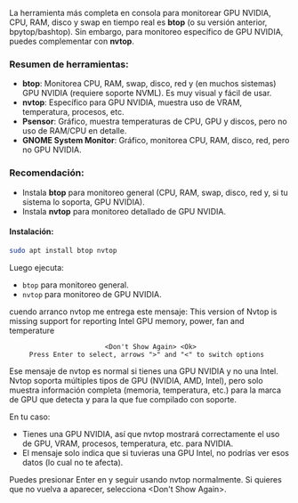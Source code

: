 La herramienta más completa en consola para monitorear GPU NVIDIA, CPU, RAM, disco y swap en tiempo real es **btop** (o su versión anterior, bpytop/bashtop). Sin embargo, para monitoreo específico de GPU NVIDIA, puedes complementar con **nvtop**.

### Resumen de herramientas:

- **btop**: Monitorea CPU, RAM, swap, disco, red y (en muchos sistemas) GPU NVIDIA (requiere soporte NVML). Es muy visual y fácil de usar.
- **nvtop**: Específico para GPU NVIDIA, muestra uso de VRAM, temperatura, procesos, etc.
- **Psensor**: Gráfico, muestra temperaturas de CPU, GPU y discos, pero no uso de RAM/CPU en detalle.
- **GNOME System Monitor**: Gráfico, monitorea CPU, RAM, disco, red, pero no GPU NVIDIA.

### Recomendación:
- Instala **btop** para monitoreo general (CPU, RAM, swap, disco, red y, si tu sistema lo soporta, GPU NVIDIA).
- Instala **nvtop** para monitoreo detallado de GPU NVIDIA.

#### Instalación:
```bash
sudo apt install btop nvtop
```

Luego ejecuta:
- `btop` para monitoreo general.
- `nvtop` para monitoreo de GPU NVIDIA.

cuendo arranco nvtop me entrega este mensaje:
This version of Nvtop is missing support for reporting Intel GPU memory, power,
fan and temperature

                            <Don't Show Again> <Ok>
         Press Enter to select, arrows ">" and "<" to switch options
Ese mensaje de nvtop es normal si tienes una GPU NVIDIA y no una Intel. Nvtop soporta múltiples tipos de GPU (NVIDIA, AMD, Intel), pero solo muestra información completa (memoria, temperatura, etc.) para la marca de GPU que detecta y para la que fue compilado con soporte.

En tu caso:
- Tienes una GPU NVIDIA, así que nvtop mostrará correctamente el uso de GPU, VRAM, procesos, temperatura, etc. para NVIDIA.
- El mensaje solo indica que si tuvieras una GPU Intel, no podrías ver esos datos (lo cual no te afecta).

Puedes presionar Enter en <Ok> y seguir usando nvtop normalmente. Si quieres que no vuelva a aparecer, selecciona <Don't Show Again>.

